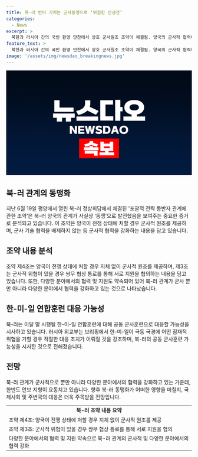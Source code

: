 ```yaml
---
title: 북·러 반미 기치는 군사동맹으로 ‘위험한 신냉전’
categories:
  - News
excerpt: >
  북한과 러시아 간의 국빈 환영 만찬에서 상호 군사원조 조약이 체결됨. 양국의 군사적 협력이 빈번해질 전망이며, 러시아의 한반도 개입 가능성이 높아졌음. 또한, 국제 현안에 대한 공동보조와 협력을 강화하고, 상호 무역 및 에너지 안전 분야에서의 협력도 강조됨. 또한, 북·러가 공동 군사훈련으로 대응할 가능성이 높아졌으며, 양국 간의 주고받기 교환이 예상됨.
feature_text: >
  북한과 러시아 간의 국빈 환영 만찬에서 상호 군사원조 조약이 체결됨. 양국의 군사적 협력이 빈번해질 전망이며, 러시아의 한반도 개입 가능성이 높아졌음. 또한, 국제 현안에 대한 공동보조와 협력을 강화하고, 상호 무역 및 에너지 안전 분야에서의 협력도 강조됨. 또한, 북·러가 공동 군사훈련으로 대응할 가능성이 높아졌으며, 양국 간의 주고받기 교환이 예상됨.
image: '/assets/img/newsdao_breakingnews.jpg'
---
```


<p><img src="/assets/img/newsdao_breakingnews.jpg" alt="firstkoreanews 속보" /></p>

<h2 data-ke-size="size26">북-러 관계의 동맹화</h2>

<p data-ke-size="size16">지난 6월 19일 평양에서 열린 북-러 정상회담에서 체결된 '포괄적 전략 동반자 관계에 관한 조약’은 북-러 양국의 관계가 사실상 ‘동맹’으로 발전했음을 보여주는 중요한 증거로 분석되고 있습니다. 이 조약은 양국이 전쟁 상태에 처할 경우 군사적 원조를 제공하며, 군사 기술 협력을 배제하지 않는 등 군사적 협력을 강화하는 내용을 담고 있습니다.</p>

<h2 data-ke-size="size26">조약 내용 분석</h2>

<p data-ke-size="size16">조약 제4조는 양국이 전쟁 상태에 처할 경우 지체 없이 군사적 원조를 제공하며, 제3조는 군사적 위협이 있을 경우 쌍무 협상 통로를 통해 서로 지원을 협의하는 내용을 담고 있습니다. 또한, 다양한 분야에서의 협력 및 지원도 약속되어 있어 북-러 관계가 군사 뿐만 아니라 다양한 분야에서 협력을 강화하고 있는 것으로 나타났습니다.</p>

<h2 data-ke-size="size26">한-미-일 연합훈련 대응 가능성</h2>

<p data-ke-size="size16">북-러는 이달 말 시행될 한-미-일 연합훈련에 대해 공동 군사훈련으로 대응할 가능성을 시사하고 있습니다. 러시아 외교부는 브리핑에서 한-미-일이 극동 국경에 어떤 잠재적 위협을 가할 경우 적절한 대응 조치가 이뤄질 것을 강조하며, 북-러의 공동 군사훈련 가능성을 시사한 것으로 전해졌습니다.</p>

<h2 data-ke-size="size26">전망</h2>

<p data-ke-size="size16">북-러 관계가 군사적으로 뿐만 아니라 다양한 분야에서의 협력을 강화하고 있는 가운데, 한반도 안보 지형이 요동치고 있습니다. 향후 북-러 동맹화가 어떠한 영향을 미칠지, 국제사회 및 주변국의 대응은 더욱 주목받을 전망입니다.</p>

<table>
    <tr>
        <td style="text-align: center; height: 17px;"><b>북-러 조약 내용 요약</b></td>
    </tr>
    <tr>
        <td>조약 제4조: 양국이 전쟁 상태에 처할 경우 지체 없이 군사적 원조를 제공</td>
    </tr>
    <tr>
        <td>조약 제3조: 군사적 위협이 있을 경우 쌍무 협상 통로를 통해 서로 지원을 협의</td>
    </tr>
    <tr>
        <td>다양한 분야에서의 협력 및 지원 약속으로 북-러 관계의 군사적 및 다양한 분야에서의 협력 강화</td>
    </tr>
</table>

